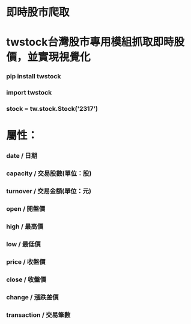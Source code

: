 # 即時股市爬取
# twstock台灣股市專用模組抓取即時股價，並實現視覺化

### pip install twstock 
### import twstock 
### stock = tw.stock.Stock('2317')

# 屬性：
### date / 日期
### capacity / 交易股數(單位：股)
### turnover / 交易金額(單位：元)
### open / 開盤價
### high / 最高價
### low / 最低價
### price / 收盤價
### close / 收盤價
### change / 漲跌差價
### transaction / 交易筆數